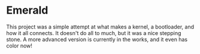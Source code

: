 # Emerald
This project was a simple attempt at what makes a kernel, a bootloader, and how it all connects. It doesn't do all to much, but it was a nice stepping stone. A more advanced version is currently in the works, and it even has color now!
